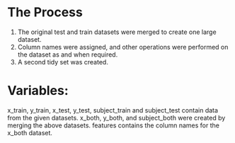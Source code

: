 # The Process
1. The original test and train datasets were merged to create one large dataset.
2. Column names were assigned, and other operations were performed on the dataset as and when required.
3. A second tidy set was created.

# Variables:
x_train, y_train, x_test, y_test, subject_train and subject_test contain data from the given datasets.
x_both, y_both, and subject_both were created by merging the above datasets.
features contains the column names for the x_both dataset.

